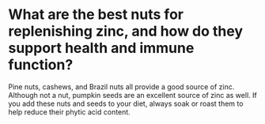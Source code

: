 # What are the best nuts for replenishing zinc, and how do they support health and immune function?

Pine nuts, cashews, and Brazil nuts all provide a good source of zinc. Although not a nut, pumpkin seeds are an excellent source of zinc as well. If you add these nuts and seeds to your diet, always soak or roast them to help reduce their phytic acid content.